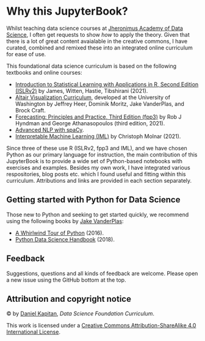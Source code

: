 # Why this JupyterBook?

Whilst teaching data science courses at [Jheronimus Academy of Data Science](https://jads.nl), I often get requests to show _how_ to apply the theory. Given that there is a lot of great content avaialable in the creative commons, I have curated, combined and remixed these into an integrated online curriculum for ease of use.

This foundational data science curriculum is based on the following textbooks and online courses:

- [Introduction to Statistical Learning with Applications in R, Second Edition (ISLRv2)](https://statlearning.com) by James, Witten, Hastie, Tibshirani (2021).
- [Altair Visualization Curriculum](https://uwdata.github.io/visualization-curriculum/intro.html), developed at the University of Washington by Jeffrey Heer, Dominik Moritz, Jake VanderPlas, and Brock Craft.
- [Forecasting: Principles and Practice, Third Edition (fpp3)](https://otexts.com/fpp3/) by Rob J Hyndman and George Athanasopoulos (third edition, 2021).
- [Advanced NLP with spaCy](https://course.spacy.io/en/).
- [Interpretable Machine Learning (IML)](https://christophm.github.io/interpretable-ml-book/) by Christoph Molnar (2021).

Since three of these use R (ISLRv2, fpp3 and IML), and we have chosen Python as our primary language for instruction, the main contribution of this JupyterBook is to provide a wide set of Python-based notebooks with exercises and examples. Besides my own work, I have integrated various respositories, blog posts etc. which I found useful and fitting within this curriculum. Attributions and links are provided in each section separately.

## Getting started with Python for Data Science

Those new to Python and seeking to get started quickly, we recommend using the following books by [Jake VanderPlas](http://vanderplas.com/):

- [A Whirlwind Tour of Python](https://github.com/jads-nl/WhirlwindTourOfPython) (2016).
- [Python Data Science Handbook](https://github.com/jads-nl/PythonDataScienceHandbook) (2018). 

## Feedback

Suggestions, questions and all kinds of feedback are welcome. Please open a new issue using the GitHub bottom at the top.


## Attribution and copyright notice

© by [Daniel Kapitan](https://linkedin.com/in/dkapitan), _Data Science Foundation Curriculum_.

This work is licensed under a [Creative Commons Attribution-ShareAlike 4.0 International License](http://creativecommons.org/licenses/by-sa/4.0/).
